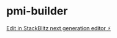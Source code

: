 # pmi-builder

[Edit in StackBlitz next generation editor ⚡️](https://stackblitz.com/~/github.com/ahmetyildizz/pmi-builder)